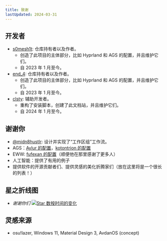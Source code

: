 ```yaml
---
title: 致谢
lastUpdated: 2024-03-31
---
```

## 开发者
- [s0mesh1t](https://github.com/s0mesh1t): 仓库持有者以及作者。
  - 创造了此项目的主体部分，比如 Hyprland 和 AGS 的配置，并且维护它们。
  - 自 2023 年 1 月至今。
- [end_4](https://github.com/end-4): 仓库持有者以及作者。
  - 创造了此项目的主体部分，比如 Hyprland 和 AGS 的配置，并且维护它们。
  - 自 2023 年 1 月至今。
- [clsty](https://github.com/clsty): 辅助开发者。
  - 重构了安装脚本，创建了此文档站，并且维护它们。
  - 自 2024 年 1 月至今。

## 谢谢你
 - [@midn8hustlr](https://github.com/midn8hustlr): 设计并实现了“工作区组”工作流。
 - AGS：[Aylur 的配置](https://github.com/Aylur/dotfiles)，[kotontrion 的配置](https://github.com/kotontrion/dotfiles)
 - EWW: [fufexan 的配置](https://github.com/fufexan/dotfiles)（顺便他在那里感谢了更多人）
 - 人工智能：提供了有用的例子
 - 提供软件的开源贡献者们、提供灵感的美化折腾家们（放在这里将是一个很长的列表！）

## 星之折线图
- _谢谢你们_
[![Star 数按时间的变化](https://starchart.cc/s0mesh1t/dots-hyprland.svg?background=%230d1117&axis=%23e6edf3&line=%234759e7)](https://starchart.cc/s0mesh1t/dots-hyprland)


## 灵感来源
 - osu!lazer, Windows 11, Material Design 3, AvdanOS (concept)
